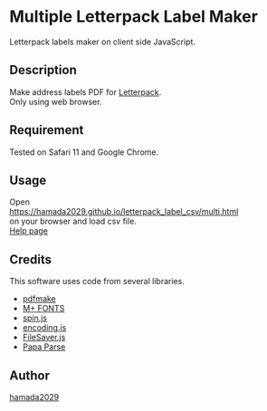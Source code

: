 Multiple Letterpack Label Maker
====
Letterpack labels maker on client side JavaScript.

## Description

Make address labels PDF for 
[Letterpack](https://www.post.japanpost.jp/service/letterpack/).  
Only using web browser.

## Requirement

Tested on Safari 11 and Google Chrome.

## Usage

Open  
<https://hamada2029.github.io/letterpack_label_csv/multi.html>    
on your browser and load csv file.  
[Help page](https://hamada2029.github.io/letterpack_label_csv/HELP.html)

## Credits

This software uses code from several libraries.

- [pdfmake](http://pdfmake.org/)
- [M+ FONTS](http://mplus-fonts.osdn.jp/)
- [spin.js](https://spin.js.org/)
- [encoding.js](https://github.com/polygonplanet/encoding.js/)
- [FileSaver.js](https://github.com/eligrey/FileSaver.js/)
- [Papa Parse](https://www.papaparse.com)

## Author

[hamada2029](https://github.com/hamada2029)

